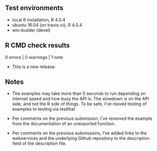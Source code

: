 ## Test environments
* local R installation, R 4.0.4
* ubuntu 16.04 (on travis-ci), R 4.0.4
* win-builder (devel)

## R CMD check results

0 errors | 0 warnings | 1 note

* This is a new release.

## Notes
* The examples may take more than 5 seconds to run depending on internet speed and how busy the API is. The slowdown is on the API side, and not the R side of things. To be safe, I've moved testing of examples to testing via testthat

* Per comments on the previous submission, I've removed the example from the documentation of an unexported function.

* Per comments on the previous submissions, I've added links to the webservices and the underlying Github repository to the description field of the description file.